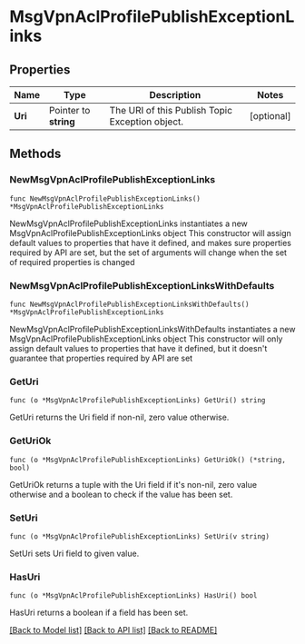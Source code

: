 # MsgVpnAclProfilePublishExceptionLinks

## Properties

Name | Type | Description | Notes
------------ | ------------- | ------------- | -------------
**Uri** | Pointer to **string** | The URI of this Publish Topic Exception object. | [optional] 

## Methods

### NewMsgVpnAclProfilePublishExceptionLinks

`func NewMsgVpnAclProfilePublishExceptionLinks() *MsgVpnAclProfilePublishExceptionLinks`

NewMsgVpnAclProfilePublishExceptionLinks instantiates a new MsgVpnAclProfilePublishExceptionLinks object
This constructor will assign default values to properties that have it defined,
and makes sure properties required by API are set, but the set of arguments
will change when the set of required properties is changed

### NewMsgVpnAclProfilePublishExceptionLinksWithDefaults

`func NewMsgVpnAclProfilePublishExceptionLinksWithDefaults() *MsgVpnAclProfilePublishExceptionLinks`

NewMsgVpnAclProfilePublishExceptionLinksWithDefaults instantiates a new MsgVpnAclProfilePublishExceptionLinks object
This constructor will only assign default values to properties that have it defined,
but it doesn't guarantee that properties required by API are set

### GetUri

`func (o *MsgVpnAclProfilePublishExceptionLinks) GetUri() string`

GetUri returns the Uri field if non-nil, zero value otherwise.

### GetUriOk

`func (o *MsgVpnAclProfilePublishExceptionLinks) GetUriOk() (*string, bool)`

GetUriOk returns a tuple with the Uri field if it's non-nil, zero value otherwise
and a boolean to check if the value has been set.

### SetUri

`func (o *MsgVpnAclProfilePublishExceptionLinks) SetUri(v string)`

SetUri sets Uri field to given value.

### HasUri

`func (o *MsgVpnAclProfilePublishExceptionLinks) HasUri() bool`

HasUri returns a boolean if a field has been set.


[[Back to Model list]](../README.md#documentation-for-models) [[Back to API list]](../README.md#documentation-for-api-endpoints) [[Back to README]](../README.md)



